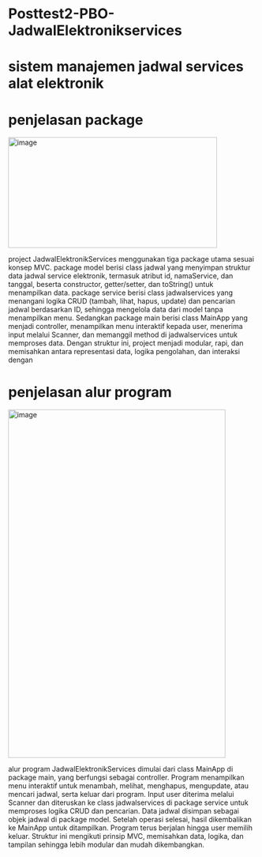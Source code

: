 # Posttest2-PBO-JadwalElektronikservices
# sistem manajemen jadwal services alat elektronik

# penjelasan package
<img width="423" height="224" alt="image" src="https://github.com/user-attachments/assets/372a8e4d-de3b-4886-93b9-a11aa55252a2" />

project JadwalElektronikServices menggunakan tiga package utama sesuai konsep MVC. package model berisi class jadwal yang menyimpan struktur data jadwal service elektronik, termasuk atribut id, namaService, dan tanggal, beserta constructor, getter/setter, dan toString() untuk menampilkan data. package service berisi class jadwalservices yang menangani logika CRUD (tambah, lihat, hapus, update) dan pencarian jadwal berdasarkan ID, sehingga mengelola data dari model tanpa menampilkan menu. Sedangkan package main berisi class MainApp yang menjadi controller, menampilkan menu interaktif kepada user, menerima input melalui Scanner, dan memanggil method di jadwalservices untuk memproses data. Dengan struktur ini, project menjadi modular, rapi, dan memisahkan antara representasi data, logika pengolahan, dan interaksi dengan 

# penjelasan alur program
<img width="440" height="705" alt="image" src="https://github.com/user-attachments/assets/f4f14aa8-968b-4c50-82a9-f9aced0b0d9e" />

alur program JadwalElektronikServices dimulai dari class MainApp di package main, yang berfungsi sebagai controller. Program menampilkan menu interaktif untuk menambah, melihat, menghapus, mengupdate, atau mencari jadwal, serta keluar dari program. Input user diterima melalui Scanner dan diteruskan ke class jadwalservices di package service untuk memproses logika CRUD dan pencarian. Data jadwal disimpan sebagai objek jadwal di package model. Setelah operasi selesai, hasil dikembalikan ke MainApp untuk ditampilkan. Program terus berjalan hingga user memilih keluar. Struktur ini mengikuti prinsip MVC, memisahkan data, logika, dan tampilan sehingga lebih modular dan mudah dikembangkan.
